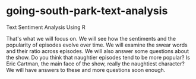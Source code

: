 # going-south-park-text-analysis
Text  Sentiment Analysis Using R

That's what we will focus on. We will see how the sentiments and the popularity of episodes evolve over time. We will examine the swear words and their ratio across episodes. We will also answer some questions about the show. Do you think that naughtier episodes tend to be more popular? Is Eric Cartman, the main face of the show, really the naughtiest character? We will have answers to these and more questions soon enough.
